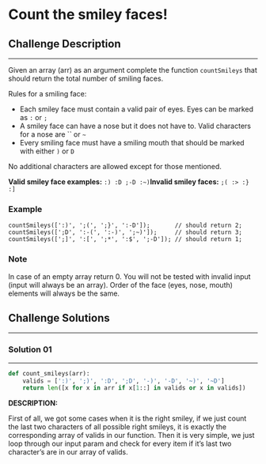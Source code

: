 
# Count the smiley faces!

## Challenge Description

---

Given an array (arr) as an argument complete the function `countSmileys` that should return the total number of smiling faces.

Rules for a smiling face:

- Each smiley face must contain a valid pair of eyes. Eyes can be marked as `:` or `;`
- A smiley face can have a nose but it does not have to. Valid characters for a nose are `` or `~`
- Every smiling face must have a smiling mouth that should be marked with either `)` or `D`

No additional characters are allowed except for those mentioned.

**Valid smiley face examples:** `:) :D ;-D :~)`**Invalid smiley faces:**  `;( :> :} :]`

### Example

```
countSmileys([':)', ';(', ';}', ':-D']);       // should return 2;
countSmileys([';D', ':-(', ':-)', ';~)']);     // should return 3;
countSmileys([';]', ':[', ';*', ':$', ';-D']); // should return 1;

```

### Note

In case of an empty array return 0. You will not be tested with 
invalid input (input will always be an array). Order of the face (eyes, 
nose, mouth) elements will always be the same.

## Challenge Solutions

---

### Solution 01

---

```python
def count_smileys(arr):
    valids = [':)', ';)', ':D', ';D', '-)', '-D', '~)', '~D']
    return len([x for x in arr if x[1::] in valids or x in valids])
```

**DESCRIPTION:**

First of all, we got some cases when it is the right smiley, if we just count the last two characters of all possible right smileys, it is exactly the corresponding array of valids in our function. Then it is very simple, we just loop through our input param and check for every item if it’s last two character’s are in our array of valids.